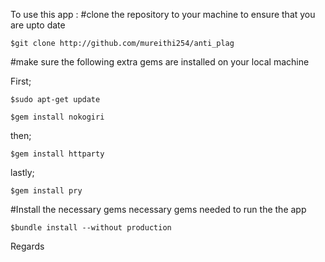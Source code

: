 To use this app :
#clone the repository to your machine to ensure 
that you are upto date

```
$git clone http://github.com/mureithi254/anti_plag

```
#make sure the following extra gems are installed on your local machine

First;

```
$sudo apt-get update

```

```
$gem install nokogiri

```
then;

```
$gem install httparty

```
lastly;

```
$gem install pry

```

#Install the necessary gems necessary gems needed to run the the app

```
$bundle install --without production

```
Regards


